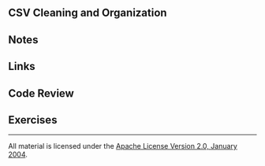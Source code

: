 ## CSV Cleaning and Organization

## Notes

## Links

## Code Review

## Exercises

___
All material is licensed under the [Apache License Version 2.0, January 2004](http://www.apache.org/licenses/LICENSE-2.0).
